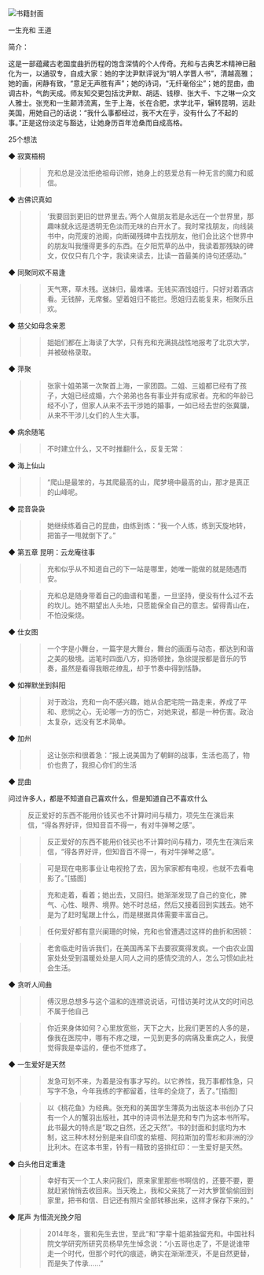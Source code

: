 <img src="https://wfqqreader-1252317822.image.myqcloud.com/cover/937/931937/t6_931937.jpg" alt="书籍封面" class="wr_bookCover_img">

一生充和
王道

简介：

这是一部蕴藏古老国度曲折历程的饱含深情的个人传奇。充和与古典艺术精神已融化为一，以通驭专，自成大家：她的字沈尹默评说为“明人学晋人书”，清越高雅；她的画，闲静有致，“意足无声胜有声”；她的诗词，“无纤毫俗尘”；她的昆曲，曲调古朴，气韵天成。师友知交更包括沈尹默、胡适、钱穆、张大千、卞之琳一众文人雅士。张充和一生颠沛流离，生于上海，长在合肥，求学北平，辗转昆明，远赴美国，用她自己的话说：“我什么事都经过，我不大在乎，没有什么了不起的事。”正是这份淡定与豁达，让她身历百年沧桑而自成高格。

25个想法

◆ 寂寞梧桐

>> 充和总是没法拒绝祖母识修，她身上的慈爱总有一种无言的魔力和威信。

◆ 古佛识真如

>> ‘我要回到更旧的世界里去。’两个人做朋友若是永远在一个世界里，那趣味就永远是透明无色淡而无味的白开水了。我时常找朋友，向线装书中，向荒废的池阁，向断碣残碑中去找朋友，他们会比这个世界中的朋友叫我懂得更多的东西。在夕阳荒草的丛中，我读着那残缺的碑文，仅仅只有几个字，我读来读去，比读一首最美的诗句还感动。”

◆ 同聚同欢不易逢

>> 天气寒，草木残。送妹归，最难堪。无钱买酒饯姐行，只好对着酒店看。无钱醉，无席餐。望着姐归不能拦。愿姐归去能复来，相聚乐且欢。

◆ 慈父如母念亲恩

>> 姐姐们都在上海读了大学，只有充和充满挑战性地报考了北京大学，并被破格录取。

◆ 萍聚

>> 张家十姐弟第一次聚首上海，一家团圆。二姐、三姐都已经有了孩子，大姐已经成婚，六个弟弟也各有事业并有成家者。充和的年龄已经不小了，但家人从来不去干涉她的婚事，一如已经去世的张冀牖，从来不干涉儿女们的人生大事。

◆ 病余随笔

>> 不时建立什么，又不时推翻什么，反复无常： 

◆ 海上仙山

>> “爬山是最笨的，与其爬最高的山，爬梦境中最高的山，那才是真正的山峰呢。

◆ 昆音袅袅

>> 她继续练着自己的昆曲，由练到炼：“我一个人练，练到天旋地转，把笛子一甩就倒下了。”

◆ 第五章 昆明：云龙庵往事

>> 充和似乎从不知道自己的下一站是哪里，她唯一能做的就是随遇而安。

>> 充和总是随身带着自己的曲谱和笔墨，一旦坚持，便没有什么过不去的坎儿。她不期望出人头地，只愿能保全自己的意志。留得青山在，不怕没柴烧。

◆ 仕女图

>> 一个字是小舞台，一篇字是大舞台，舞台的画面与动态，都达到和谐之美的极境。运笔时四面八方，抑扬顿挫，急徐提按都是音乐的节奏，虽然是看得我眼花缭乱，却于节奏中得到恬静。

◆ 如禅默坐到斜阳

>> 对于政治，充和一向不感兴趣，她从合肥宅院一路走来，养成了平和、悲悯之心，无论哪一方的伤亡，对她来说，都是一种伤害。政治太复杂，远没有艺术简单。

◆ 加州

>> 这让张宗和很着急：“报上说美国为了朝鲜的战事，生活也高了，物价也贵了，我担心你们的生活

◆ 昆曲

问过许多人，都是不知道自己喜欢什么，但是知道自己不喜欢什么
>反正爱好的东西不能用价钱买也不计算时间与精力，项先生在演后来信，“得各界好评，但知音百不得一，有对牛弹琴之感”。

>> 反正爱好的东西不能用价钱买也不计算时间与精力，项先生在演后来信，“得各界好评，但知音百不得一，有对牛弹琴之感”。

>> 可是现在电影事业让电视抢了去，因为家家都有电视，也就不去看电影了。”[插图]

>> 充和走着，看着；她出去，又回归。她渐渐发现了自己的变化，脾气、心性、眼界、境界。她不时总结，然后又接着回到实践去。她不是为了赶时髦跟上什么，而是根据具体需要丰富自己。

>> 任何爱好都有意兴阑珊的时候，充和也曾遭遇过这样的曲折和困顿：

>> 老舍临走时告诉我们，在美国再呆下去要寂寞得发疯。一个由农业国家处处受到温暖处处是人同人之间的感情交流的人，怎么习惯如此社会生活。

◆ 贪听人间曲

>> 傅汉思总想多与这个温和的连襟说说话，可惜访美时沈从文的时间总不属于他自己

>> 你近来身体如何？心里放宽些，天下之大，比我们更苦的人多的是，像我在医院中，哪有不疼之理，一见到更多的病痛及重病之人，我便觉得我是幸运的，便也不觉疼了。

◆ 一生爱好是天然

>> 发急可划不来，为着是没有事才写的。以它养性，我万事都性急，只写字不急，今年我练的字都留着，往年的全烧了，丢了。”[插图]

>> 以《桃花鱼》为经典。张充和的美国学生薄英为出版这本书创办了只有一个人的蟹羽出版社，其中的诗词书法是充和专门为这本书所写。此书最大的特点是“取之自然，还之天然”。书的封面和封底均为木制，这三种木材分别是来自印度的紫檀、阿拉斯加的雪杉和非洲的沙比利木。在这本书里，钤有一精致的竖排红印：一生爱好是天然。

◆ 白头他日定重逢

>> 幸好有天一个工人来问我们，原来家里那些书啊信的，还要不要，要就赶紧悄悄去收回来。当天晚上，我和父亲挑了一对大箩筐偷偷回到家里，把书和信、日记还有照片全部转移出来，这样才保存下来的。”

◆ 尾声 为惜流光挽夕阳

>> 2014年冬，寰和先生去世，至此“和”字辈十姐弟独留充和。中国社科院文学研究所研究员杨早先生悼念说：“小五哥也走了，不是说谁带走一个时代，但那个时代的痕迹，确实在渐渐湮灭，不是自然更替，而是失了传承……”